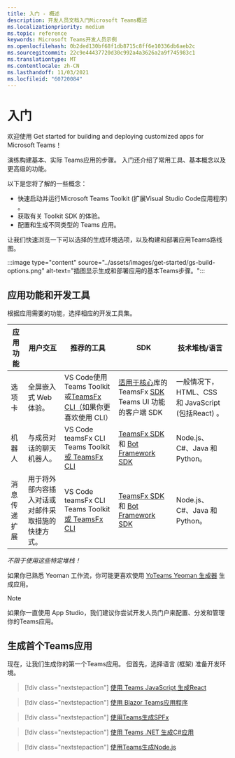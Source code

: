 ```yaml
---
title: 入门 - 概述
description: 开发人员文档入门Microsoft Teams概述
ms.localizationpriority: medium
ms.topic: reference
keywords: Microsoft Teams开发人员示例
ms.openlocfilehash: 0b2ded130bf68f1db8715c8ff6e10336db6aeb2c
ms.sourcegitcommit: 22c9e44437720d30c992a4a3626a2a9f745983c1
ms.translationtype: MT
ms.contentlocale: zh-CN
ms.lasthandoff: 11/03/2021
ms.locfileid: "60720084"
---
```

# <a name="get-started"></a>入门

欢迎使用 Get started for building and deploying customized apps for Microsoft Teams！

演练构建基本、实际 Teams应用的步骤。 入门还介绍了常用工具、基本概念以及更高级的功能。

以下是您将了解的一些概念：

- 快速启动并运行Microsoft Teams Toolkit (扩展Visual Studio Code应用程序) 。
- 获取有关 Toolkit SDK 的体验。
- 配置和生成不同类型的 Teams 应用。

让我们快速浏览一下可以选择的生成环境选项，以及构建和部署应用Teams路线图。

:::image type="content" source="../assets/images/get-started/gs-build-options.png" alt-text="插图显示生成和部署应用的基本Teams步骤。":::

## <a name="app-capabilities-and-development-tools"></a>应用功能和开发工具

根据应用需要的功能，选择相应的开发工具集。

| 应用功能 | 用户交互 | 推荐的工具 | SDK | 技术堆栈/语言 |
|--------|-------------|--------|--------|--------|
| 选项卡 | 全屏嵌入式 Web 体验。 | VS Code使用Teams Toolkit或[TeamsFx CLI（](https://github.com/OfficeDev/TeamsFx/blob/dev/docs/cli/user-manual.md)如果你更喜欢使用 CLI） | [适用于核心](/javascript/api/@microsoft/teamsfx/?view=msteams-client-js-latest&preserve-view=true)库的 TeamsFx [SDK](/javascript/api/overview/msteams-client?view=msteams-client-js-latest&preserve-view=true) Teams UI 功能的客户端 SDK | 一般情况下，HTML、CSS 和 JavaScript (包括React) 。 |
| 机器人 | 与成员对话的聊天机器人。 | VS Code teamsFx CLI Teams Toolkit[或 TeamsFx CLI](https://github.com/OfficeDev/TeamsFx/blob/dev/docs/cli/user-manual.md) | [TeamsFx SDK](/javascript/api/@microsoft/teamsfx/?view=msteams-client-js-latest&preserve-view=true) 和 [Bot Framework SDK](https://dev.botframework.com/) | Node.js、C#、Java 和 Python。 |
| 消息传递扩展 | 用于将外部内容插入对话或对邮件采取措施的快捷方式。 | VS Code teamsFx CLI Teams Toolkit[或 TeamsFx CLI](https://github.com/OfficeDev/TeamsFx/blob/dev/docs/cli/user-manual.md) | [TeamsFx SDK](/javascript/api/@microsoft/teamsfx/?view=msteams-client-js-latest&preserve-view=true) 和 [Bot Framework SDK](https://dev.botframework.com/) | Node.js、C#、Java 和 Python。 |

*不限于使用这些特定堆栈！*

如果你已熟悉 Yeoman 工作流，你可能更喜欢使用 [YoTeams Yeoman 生成器](https://github.com/pnp/generator-teams/blob/master/docs/docs/tutorials/build-your-first-microsoft-teams-app.md) 生成应用。

> [!NOTE]
> 如果你一直使用 App Studio，我们建议你尝试开发人员门户来配置、分发和管理你的Teams应用。


## <a name="build-your-first-teams-app"></a>生成首个Teams应用

现在，让我们生成你的第一个Teams应用。 但首先，选择语言 (框架) 准备开发环境。

> [!div class="nextstepaction"]
> [使用 Teams JavaScript 生成React](../sbs-gs-javascript.yml)

> [!div class="nextstepaction"]
> [使用 Blazor Teams应用程序](../sbs-gs-blazor.yml)

> [!div class="nextstepaction"]
> [使用Teams生成SPFx](../sbs-gs-spfx.yml)

> [!div class="nextstepaction"]
> [使用 Teams .NET 生成C#应用](../sbs-gs-csharp.yml)

> [!div class="nextstepaction"]
> [使用Teams生成Node.js](../sbs-gs-nodejs.yml)

